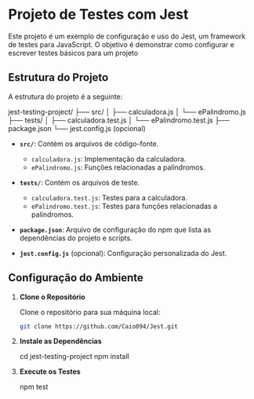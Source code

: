 # Projeto de Testes com Jest

Este projeto é um exemplo de configuração e uso do Jest, um framework de testes para JavaScript. O objetivo é demonstrar como configurar e escrever testes básicos para um projeto

## Estrutura do Projeto

A estrutura do projeto é a seguinte:

jest-testing-project/ ├── src/ │ ├── calculadora.js │ └── ePalindromo.js ├── tests/ │ ├── calculadora.test.js │ └── ePalindromo.test.js ├── package.json └── jest.config.js (opcional) 

- **`src/`**: Contém os arquivos de código-fonte.
  - `calculadora.js`: Implementação da calculadora.
  - `ePalindromo.js`: Funções relacionadas a palíndromos.
  
- **`tests/`**: Contém os arquivos de teste.
  - `calculadora.test.js`: Testes para a calculadora.
  - `ePalindromo.test.js`: Testes para funções relacionadas a palíndromos.

- **`package.json`**: Arquivo de configuração do npm que lista as dependências do projeto e scripts.
- **`jest.config.js`** (opcional): Configuração personalizada do Jest.

## Configuração do Ambiente

1. **Clone o Repositório**

   Clone o repositório para sua máquina local:
   ```bash
   git clone https://github.com/Caio094/Jest.git


2. **Instale as Dependências**

   cd jest-testing-project
   npm install


3. **Execute os Testes**

   npm test


